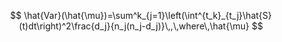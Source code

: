 $$
\hat{Var}(\hat{\mu})=\sum^k_{j=1}\left(\int^{t_k}_{t_j}\hat{S}(t)dt\right)^2\frac{d_j}{n_j(n_j-d_j)}\,,\,where\,\hat{\mu}
$$